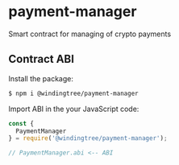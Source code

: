 # payment-manager
Smart contract for managing of crypto payments

## Contract ABI

Install the package:

```bash
$ npm i @windingtree/payment-manager
```

Import ABI in the your JavaScript code:

```javascript
const {
  PaymentManager
} = require('@windingtree/payment-manager');

// PaymentManager.abi <-- ABI
```
